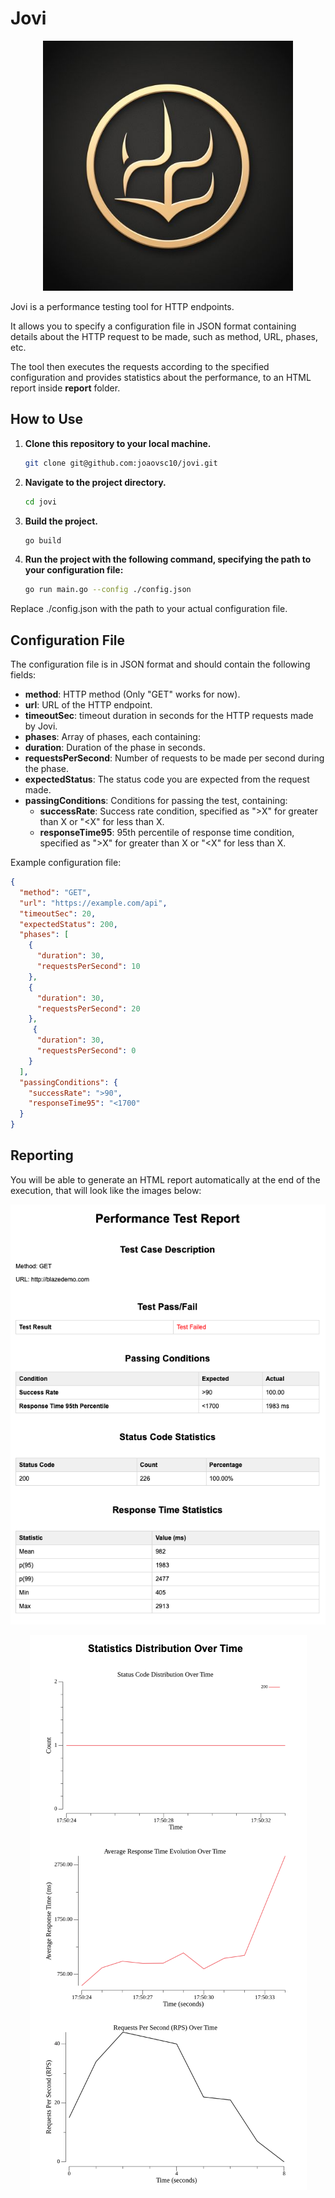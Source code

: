 # Jovi

<p align="center"><img src="./images/logo.jpeg" alt="jovi" width="400" height="400" /></a></p>

Jovi is a performance testing tool for HTTP endpoints. 

It allows you to specify a configuration file in JSON format containing details about the HTTP request to be made, such as method, URL, phases, etc. 

The tool then executes the requests according to the specified configuration and provides statistics about the performance, to an HTML report inside **report** folder.

## How to Use

1. **Clone this repository to your local machine.**

   ```bash
   git clone git@github.com:joaovsc10/jovi.git
   ```

1. **Navigate to the project directory.**

   ```bash
   cd jovi
   ```

1. **Build the project.**

   ```bash
   go build
   ```

1. **Run the project with the following command, specifying the path to your configuration file:**

   ```bash
   go run main.go --config ./config.json
   ```

Replace ./config.json with the path to your actual configuration file.

## Configuration File

The configuration file is in JSON format and should contain the following fields:

- **method**: HTTP method (Only "GET" works for now).
- **url**: URL of the HTTP endpoint.
- **timeoutSec**: timeout duration in seconds for the HTTP requests made by Jovi.
- **phases**: Array of phases, each containing:
- **duration**: Duration of the phase in seconds.
- **requestsPerSecond**: Number of requests to be made per second during the phase.
- **expectedStatus**: The status code you are expected from the request made.
- **passingConditions**: Conditions for passing the test, containing:
    - **successRate**: Success rate condition, specified as ">X" for greater than X or "<X" for less than X.
    - **responseTime95**: 95th percentile of response time condition, specified as ">X" for greater than X or "<X" for less than X.

Example configuration file:

```json
{
  "method": "GET",
  "url": "https://example.com/api",
  "timeoutSec": 20,
  "expectedStatus": 200,
  "phases": [
    {
      "duration": 30,
      "requestsPerSecond": 10
    },
    {
      "duration": 30,
      "requestsPerSecond": 20
    },
     {
      "duration": 30,
      "requestsPerSecond": 0
    }
  ],
  "passingConditions": {
    "successRate": ">90",
    "responseTime95": "<1700"
  }
}
```

## Reporting

You will be able to generate an HTML report automatically at the end of the execution, that will look like the images below:

<p align="center"><img src="./images/report_summary.png" alt="Summary"/></a></p>
<p align="center"><img src="./images/report_plots.png" alt="Plots" /></a></p>
